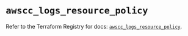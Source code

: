 # `awscc_logs_resource_policy`

Refer to the Terraform Registry for docs: [`awscc_logs_resource_policy`](https://registry.terraform.io/providers/hashicorp/awscc/0.70.0/docs/resources/logs_resource_policy).
